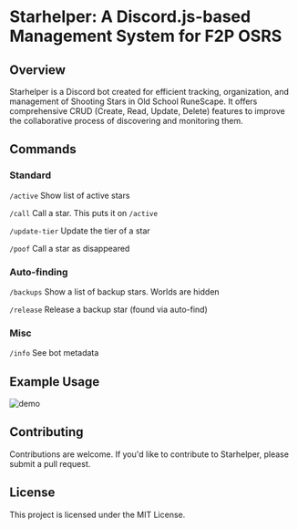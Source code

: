 # Starhelper: A Discord.js-based Management System for F2P OSRS

## Overview
Starhelper is a Discord bot created for efficient tracking, organization, and management of Shooting Stars in Old School RuneScape. It offers comprehensive CRUD (Create, Read, Update, Delete) features to improve the collaborative process of discovering and monitoring them.

## Commands
### Standard
`/active`         Show list of active stars

`/call`           Call a star. This puts it on `/active`

`/update-tier`    Update the tier of a star

`/poof`           Call a star as disappeared

### Auto-finding
`/backups`        Show a list of backup stars. Worlds are hidden

`/release`        Release a backup star (found via auto-find)

### Misc
`/info`           See bot metadata

## Example Usage
![demo](https://github.com/luisr96/discord-bot-starhunters/assets/56360815/bd8a2f27-336e-45b7-9b81-44221d7e12f9)



## Contributing
Contributions are welcome. If you'd like to contribute to Starhelper, please submit a pull request.

## License
This project is licensed under the MIT License.
